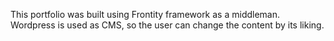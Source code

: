 This portfolio was built using Frontity framework as a middleman. Wordpress is used as CMS, so the user can change the content by its liking.